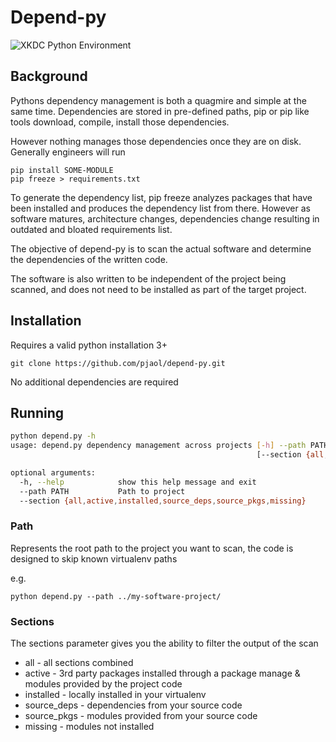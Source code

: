 # Depend-py

![XKDC Python Environment](https://imgs.xkcd.com/comics/python_environment.png)

## Background
Pythons dependency management is both a quagmire and simple at the same time. 
Dependencies are stored in pre-defined paths, pip or pip like tools download, 
compile, install those dependencies. 

However nothing manages those dependencies once they are on disk. 
Generally engineers will run 

```
pip install SOME-MODULE
pip freeze > requirements.txt
```

To generate the dependency list, pip freeze analyzes packages that have been installed
and produces the dependency list from there. 
However as software matures, architecture changes, dependencies change resulting in outdated
and bloated requirements list. 

The objective of depend-py is to scan the actual software and determine the dependencies of the written code. 

The software is also written to be independent of the project being scanned, and 
does not need to be installed as part of the target project. 

## Installation

Requires a valid python installation 3+ 
```
git clone https://github.com/pjaol/depend-py.git
```
No additional dependencies are required

## Running

```sh
python depend.py -h
usage: depend.py dependency management across projects [-h] --path PATH
                                                       [--section {all,active,installed,source_deps,source_pkgs,missing}]

optional arguments:
  -h, --help            show this help message and exit
  --path PATH           Path to project
  --section {all,active,installed,source_deps,source_pkgs,missing}
```

### Path
Represents the root path to the project you want to scan, the code is designed to skip known virtualenv paths

e.g.
```
python depend.py --path ../my-software-project/

```
### Sections
The sections parameter gives you the ability to filter the output of the scan

* all - all sections combined 
* active - 3rd party packages installed through a package manage & modules provided by the project code
* installed - locally installed in your virtualenv
* source_deps - dependencies from your source code 
* source_pkgs - modules provided from your source code
* missing - modules not installed 

 



